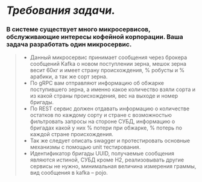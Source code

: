  # **_Требования задачи._**
 
### В системе существует много микросервисов, обслуживающие интересы кофейной корпорации. Ваша задача разработать один микросервис.

>* Данный микросервис принимает сообщения через брокера сообщений Kafka о новом поступлении зерна, мешок зерна весит 60кг и имеет страну происхождения, % робусты и % арабики, а так же сорт зерна.
>* По gRPC вам отправляют информацию об обжарке поступившего зерна, а именно какое количество взяли сорта и из какой страны происхождения, вес на выходе и номер бригады.
>* По REST сервис должен отдавать информацию о количестве остатков по каждому сорту и стране с возможностью фильтровать запросы на стороне СУБД, информацию о бригадах какой у них % потери при обжарке, % потерь по каждой стране происхождения.
>* Так же следует описать swagger и протестировать основные механизмы с помощью unit тестирования.
>* Идентификатор бригады UUID, получаемые сообщения являются истиной, СУБД кроме H2, реализовывать другие сервисы не нужно, минимальная величина измерения граммы, вид сообщения в kafka – pojo.